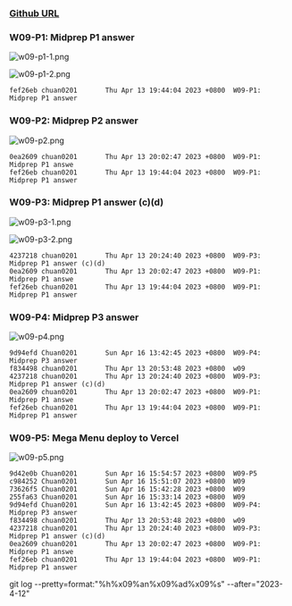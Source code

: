 ### [Github URL](https://github.com/Chuan0201/1112-1N-js-demo-211410302.git)

### W09-P1: Midprep P1 answer

![w09-p1-1.png](https://yklkxuvilcamlqqnhytw.supabase.co/storage/v1/object/public/thu211410302/w09/w09p1-1.png?t=2023-04-13T11%3A54%3A03.620Z)

![w09-p1-2.png](https://yklkxuvilcamlqqnhytw.supabase.co/storage/v1/object/public/thu211410302/w09/w09p1-2.png?t=2023-04-13T12%3A02%3A06.308Z)

```
fef26eb chuan0201       Thu Apr 13 19:44:04 2023 +0800  W09-P1: Midprep P1 answer
```

### W09-P2: Midprep P2 answer

![w09-p2.png](https://yklkxuvilcamlqqnhytw.supabase.co/storage/v1/object/public/thu211410302/w09/w09-p2.png?t=2023-04-13T12%3A02%3A23.046Z)

```
0ea2609 chuan0201       Thu Apr 13 20:02:47 2023 +0800  W09-P1: Midprep P1 answe
fef26eb chuan0201       Thu Apr 13 19:44:04 2023 +0800  W09-P1: Midprep P1 answer
```

### W09-P3: Midprep P1 answer (c)(d)

![w09-p3-1.png](https://yklkxuvilcamlqqnhytw.supabase.co/storage/v1/object/public/thu211410302/w09/w09-p3-1.png?t=2023-04-13T12%3A22%3A54.277Z)

![w09-p3-2.png](https://yklkxuvilcamlqqnhytw.supabase.co/storage/v1/object/public/thu211410302/w09/w09p3-2.png?t=2023-04-13T12%3A23%3A27.243Z)

```
4237218 chuan0201       Thu Apr 13 20:24:40 2023 +0800  W09-P3: Midprep P1 answer (c)(d)
0ea2609 chuan0201       Thu Apr 13 20:02:47 2023 +0800  W09-P1: Midprep P1 answe
fef26eb chuan0201       Thu Apr 13 19:44:04 2023 +0800  W09-P1: Midprep P1 answer
```

### W09-P4: Midprep P3 answer
 
![w09-p4.png](https://yklkxuvilcamlqqnhytw.supabase.co/storage/v1/object/public/thu211410302/w09/w09p1-2.png?t=2023-04-16T07%3A54%3A07.215Z)
 
```
9d94efd Chuan0201       Sun Apr 16 13:42:45 2023 +0800  W09-P4: Midprep P3 answer
f834498 chuan0201       Thu Apr 13 20:53:48 2023 +0800  w09
4237218 chuan0201       Thu Apr 13 20:24:40 2023 +0800  W09-P3: Midprep P1 answer (c)(d)
0ea2609 chuan0201       Thu Apr 13 20:02:47 2023 +0800  W09-P1: Midprep P1 answe
fef26eb chuan0201       Thu Apr 13 19:44:04 2023 +0800  W09-P1: Midprep P1 answer
```

### W09-P5: Mega Menu deploy to Vercel
 
![w09-p5.png](https://yklkxuvilcamlqqnhytw.supabase.co/storage/v1/object/public/thu211410302/w09/w09-p5.png?t=2023-04-16T07%3A54%3A26.400Z)
```
9d42e0b Chuan0201       Sun Apr 16 15:54:57 2023 +0800  W09-P5
c984252 Chuan0201       Sun Apr 16 15:51:07 2023 +0800  W09
73626f5 Chuan0201       Sun Apr 16 15:42:28 2023 +0800  W09
255fa63 Chuan0201       Sun Apr 16 15:33:14 2023 +0800  W09
9d94efd Chuan0201       Sun Apr 16 13:42:45 2023 +0800  W09-P4: Midprep P3 answer
f834498 chuan0201       Thu Apr 13 20:53:48 2023 +0800  w09
4237218 chuan0201       Thu Apr 13 20:24:40 2023 +0800  W09-P3: Midprep P1 answer (c)(d)
0ea2609 chuan0201       Thu Apr 13 20:02:47 2023 +0800  W09-P1: Midprep P1 answe
fef26eb chuan0201       Thu Apr 13 19:44:04 2023 +0800  W09-P1: Midprep P1 answer
```


git log --pretty=format:"%h%x09%an%x09%ad%x09%s" --after="2023-4-12"
